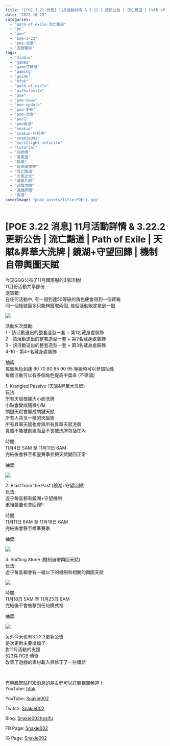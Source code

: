 ```yaml
---
title: "[POE 3.22 消息] 11月活動詳情 & 3.22.2 更新公告 | 流亡黯道 | Path of Exile | 天賦&昇華大洗牌 | 鏡湖+守望回歸 | 機制自帶輿圖天賦"
date: "2023-10-25"
categories: 
  - "path-of-exile-流亡黯道"
  - "pc"
  - "poe"
  - "poe-3-22"
  - "poe-消息"
  - "遊戲雜談"
tags: 
  - "diablo"
  - "games"
  - "game荒精選"
  - "gaming"
  - "guide"
  - "hfok"
  - "path-of-exile"
  - "pathofexile"
  - "poe"
  - "poe-news"
  - "poe-update"
  - "poe-更新"
  - "poe-消息"
  - "poe2"
  - "poe香港"
  - "snakie"
  - "snakie-何師傅"
  - "snakie002"
  - "torchlight-infinite"
  - "tutorial"
  - "何師傅"
  - "廣東話"
  - "教學"
  - "暗黑破壞神"
  - "流亡黯道"
  - "火炬之光"
  - "遊戲介紹"
  - "遊戲攻略"
  - "遊戲評價"
  - "香港"
coverImage: "post_assets/Title-POE-1.jpg"
---
```


# \[POE 3.22 消息\] 11月活動詳情 & 3.22.2 更新公告 | 流亡黯道 | Path of Exile | 天賦&昇華大洗牌 | 鏡湖+守望回歸 | 機制自帶輿圖天賦

  
今天GGG公布了11月國際服的3個活動!  
11月份活動共享部份  
送寶箱:  
在任何活動中, 有一個到達50等級的角色便會得到一個寶箱  
同一個帳號最多只能夠獲取兩個, 每個活動限定拿到一個  

  
![](post_assets/1-6-1024x337.png)  

  
活動名次獎勵:  
1 - 該活動送出的整套造型一套 + 第1名藏身處裝飾  
2 - 該活動送出的整套造型一套 + 第2名藏身處裝飾  
3 - 該活動送出的整套造型一套 + 第3名藏身處裝飾  
4-10 - 第4+名藏身處裝飾  

  
抽獎:  
每個角色到達 60 70 80 85 90 95 等級時可以參加抽獎  
每個活動可以有多個角色提高中獎率 (不建議)  

  
1\. Krangled Passive (天賦&昇華大洗牌)  
玩法:  
所有天賦根據大小而洗牌  
小點會變成隨機小點  
關鍵天賦會變成關鍵天賦  
所有人共享一樣的天賦樹  
所有昇華天賦也會與所有昇華天賦洗牌  
貴族不能被創建而且不會被洗牌包括在內  

  
時間:  
11月4日 5AM 至 11月11日 6AM  
完結後會移至祖靈賽季並把天賦變回正常  

  
抽獎:  

  
![](post_assets/2-1.jpg)  

  
2\. Blast from the Past (鏡湖+守望回歸)  
玩法:  
近乎每區都有鏡湖+守望機制  
重組裝置也會回歸!!  

  
時間:  
11月11日 6AM 至 11月18日 6AM  
完結後會移至標準賽季  

  
抽獎:  

  
![](post_assets/3-1.jpg)  

  
3\. Shifting Stone (機制自帶輿圖天賦)  
玩法:  
近乎每區都會有一組以下的機制和相關的輿圖天賦  

  
![](post_assets/4-4-1024x362.png)  

  
時間:  
11月18日 5AM 至 11月25日 6AM  
完結後不會被移到任何模式裡  

  
抽獎:  

  
![](post_assets/5-1.jpg)  

  
另外今天也有3.22.2更新公告  
是次更新主要增加了:  
對11月活動的支援  
523件 RGB 傳奇  
改善了遊戲的素材載入與修正了一些錯誤  

  
   

  
有興趣緊貼POE消息的朋友們可以訂閱相關頻道！  
YouTube: [hfok](https://www.youtube.com/channel/UC2m4uqcEr8pIxkO6odaDHjw/)  

  
  

  
  
YouTube: [Snakie002](https://www.youtube.com/c/Snakie002/)  

  
Twitch: [Snakie002](https://www.twitch.tv/snakie002/)  

  
Blog: [Snakie002hosifu](https://snakie002hosifu.blog/)  

  
FB Page: [Snakie002](https://www.facebook.com/Snakie002/)  

  
IG Page: [Snakie002](https://www.instagram.com/snakie002/)
